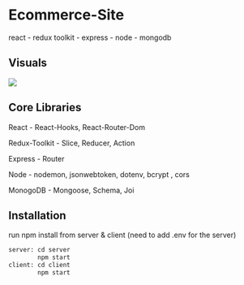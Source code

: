 # Ecommerce-Site

react - redux toolkit - express - node - mongodb

## Visuals

![](GLS.gif)

## Core Libraries

React - React-Hooks, React-Router-Dom

Redux-Toolkit - Slice, Reducer, Action

Express - Router

Node - nodemon, jsonwebtoken, dotenv, bcrypt , cors

MonogoDB - Mongoose, Schema, Joi

## Installation

run npm install from server & client
(need to add .env for the server)

```bash
server: cd server
        npm start
client: cd client
        npm start
```
